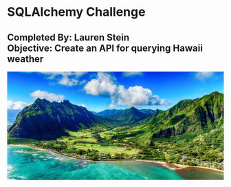 # SQLAlchemy Challenge
**Completed By:** Lauren Stein\
**Objective:** Create an API for querying Hawaii weather
---

<img src="images/hawaii.jpg">
